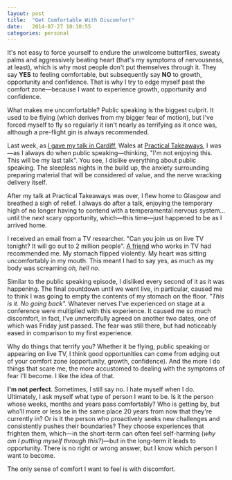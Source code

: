 ```yaml
---
layout: post
title:  "Get Comfortable With Discomfort"
date:   2014-07-27 10:10:55
categories: personal
---
```

It's not easy to force yourself to endure the unwelcome butterflies, sweaty palms and aggressively beating heart (that's my symptoms of nervousness, at least), which is why most people don't put themselves through it. They say <strong>YES</strong> to feeling comfortable, but subsequently say <strong>NO</strong> to growth, opportunity and confidence. That is why I try to edge myself past the comfort zone—because I want to experience growth, opportunity and confidence.

What makes me uncomfortable? Public speaking is the biggest culprit. It used to be flying (which derives from my bigger fear of motion), but I've forced myself to fly so regularly it isn't nearly as terrifying as it once was, although a pre-flight gin is always recommended.

Last week, as <a href="http://insurancebyjack.co.uk/news/2014/07/24/practical-takeaways.html">I gave my talk in Cardiff</a>, Wales at <a href="http://practicaltakeaways.co.uk">Practical Takeaways</a>, I was—as I always do when public speaking—thinking, "I'm not enjoying this. This will be my last talk". You see, I dislike everything about public speaking. The sleepless nights in the build up, the anxiety surrounding preparing material that will be considered of value, and the nerve wracking delivery itself.

After my talk at Practical Takeaways was over, I flew home to Glasgow and breathed a sigh of relief. I always do after a talk, enjoying the temporary high of no longer having to contend with a temperamental nervous system… until the <em>next</em> scary opportunity, which—this time—just happened to be as I arrived home.

I received an email from a TV researcher. "Can you join us on live TV tonight? It will go out to 2 million people". <a href="http://twitter.com/hellorogue">A friend</a> who works in TV had recommended me. My stomach flipped violently. My heart was sitting uncomfortably in my mouth. This meant I had to say yes, as much as my body was screaming <em>oh, hell no</em>.

Similar to the public speaking episode, I disliked every second of it as it was happening. The final countdown until we went live, in particular, caused me to think I was going to empty the contents of my stomach on the floor. <em>"This is it. No going back".</em> Whatever nerves I've experienced on stage at a conference were multiplied with this experience. It caused me so much discomfort, in fact, I've unmercifully agreed on another two dates, one of which was Friday just passed. The fear was still there, but had noticeably eased in comparison to my first experience.

Why do things that terrify you? Whether it be flying, public speaking or appearing on live TV, I think good opportunities can come from edging out of your comfort zone (opportunity, growth, confidence). And the more I do things that scare me, the more accustomed to dealing with the symptoms of fear I'll become. I like the idea of that.

<strong>I'm not perfect</strong>. Sometimes, I still say no. I hate myself when I do. Ultimately, I ask myself what type of person I want to be. Is it the person whose weeks, months and years pass comfortably? Who is getting by, but who'll more or less be in the same place 20 years from now that they're currently in? Or is it the person who proactively seeks new challenges and consistently pushes their boundaries? They choose experiences that frighten them, which—in the short-term can often feel self-harming (<em>why am I putting myself through this?</em>)—but in the long-term it leads to opportunity. There is no right or wrong answer, but I know which person I want to become.

The only sense of comfort I want to feel is with discomfort.